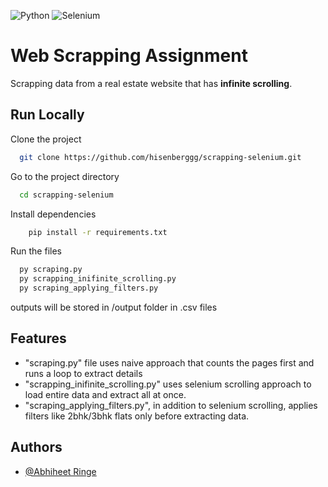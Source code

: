 
![Python](https://img.shields.io/badge/python-3670A0?style=for-the-badge&logo=python&logoColor=ffdd54) 
![Selenium](https://img.shields.io/badge/-selenium-%43B02A?style=for-the-badge&logo=selenium&logoColor=white)

# Web Scrapping Assignment

Scrapping data from a real estate website that has **infinite scrolling**.
 


## Run Locally

Clone the project

```bash
  git clone https://github.com/hisenberggg/scrapping-selenium.git
```

Go to the project directory

```bash
  cd scrapping-selenium
```

Install dependencies

```bash
    pip install -r requirements.txt
```

Run the files

```bash
  py scraping.py
  py scrapping_inifinite_scrolling.py
  py scraping_applying_filters.py 
```

outputs will be stored in /output folder in .csv files



## Features

- "scraping.py" file uses naive approach that counts the pages first and runs a loop to extract details
- "scrapping_inifinite_scrolling.py" uses selenium scrolling approach to load entire data and extract all at once. 
- "scraping_applying_filters.py", in addition to selenium scrolling, applies filters like 2bhk/3bhk flats only before extracting data.


## Authors

- [@Abhiheet Ringe](https://github.com/hisenberggg/)

